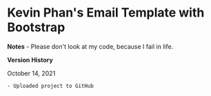 # Kevin Phan's Email Template with Bootstrap

**Notes**
    - Please don't look at my code, because I fail in life.



**Version History**

October 14, 2021
    
    - Uploaded project to GitHub
